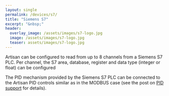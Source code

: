 ```yaml
---
layout: single
permalink: /devices/s7/
title: "Siemens S7"
excerpt: "&nbsp;"
header:
  overlay_image: /assets/images/s7-logo.jpg
  image: /assets/images/s7-logo.jpg
  teaser: assets/images/s7-logo.jpg
---
```

Artisan can be configured to read from up to 8 channels from a Siemens S7 PLC. Per channel, the S7 area, database, register and data type (integer or float) can be configured

The PID mechanism provided by the Siemens S7 PLC can be connected to the Artisan PID controls similar as in the MODBUS case (see the post on [PID support](https://artisan-roasterscope.blogspot.it/2016/11/pid-control.html) for details).